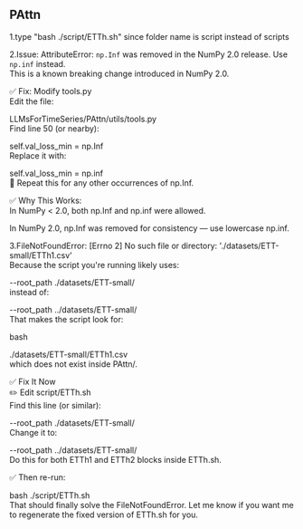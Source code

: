 ## PAttn
1.type "bash ./script/ETTh.sh" since folder name is script instead of scripts

2.Issue:
AttributeError: `np.Inf` was removed in the NumPy 2.0 release. Use `np.inf` instead.  
This is a known breaking change introduced in NumPy 2.0.  

✅ Fix: Modify tools.py  
Edit the file:

LLMsForTimeSeries/PAttn/utils/tools.py  
Find line 50 (or nearby):

self.val_loss_min = np.Inf  
Replace it with:  

self.val_loss_min = np.inf  
🔁 Repeat this for any other occurrences of np.Inf.  

✅ Why This Works:  
In NumPy < 2.0, both np.Inf and np.inf were allowed.  

In NumPy 2.0, np.Inf was removed for consistency — use lowercase np.inf.

3.FileNotFoundError: [Errno 2] No such file or directory: './datasets/ETT-small/ETTh1.csv'  
Because the script you're running likely uses:  

--root_path ./datasets/ETT-small/  
instead of:  

--root_path ../datasets/ETT-small/  
That makes the script look for:  

bash  

./datasets/ETT-small/ETTh1.csv  
which does not exist inside PAttn/.  

✅ Fix It Now  
✏️ Edit script/ETTh.sh  
Find this line (or similar):  

--root_path ./datasets/ETT-small/  
Change it to:  

--root_path ../datasets/ETT-small/  
Do this for both ETTh1 and ETTh2 blocks inside ETTh.sh.  

✅ Then re-run:  

bash ./script/ETTh.sh  
That should finally solve the FileNotFoundError. Let me know if you want me to regenerate the fixed version of ETTh.sh for you.  
